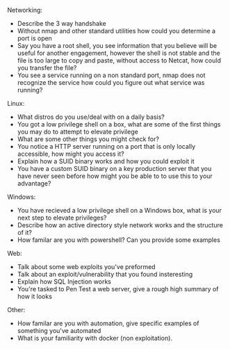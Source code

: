 Networking:
- Describe the 3 way handshake
- Without nmap and other standard utilities how could you determine a port is open
- Say you have a root shell, you see information that you believe will be useful for
  another engagement, however the shell is not stable and the file is too large to copy 
  and paste, without access to Netcat, how could you transfer the file?
- You see a service running on a non standard port, nmap does not recognize the service
  how could you figure out what service was running?

Linux:
- What distros do you use/deal with on a daily basis?
- You got a low privilege shell on a box, what are some of the first things you may do 
  to attempt to elevate privilege
- What are some other things you might check for?
- You notice a HTTP server running on a port that is only locally accessible, how might you
  access it? 
- Explain how a SUID binary works and how you could exploit it
- You have a custom SUID binary on a key production server that you have never seen before
  how might you be able to to use this to your advantage?

Windows:
- You have recieved a low privilege shell on a Windows box, what is your next step to
  elevate privileges?
- Describe how an active directory style network works and the structure of it?
- How familar are you with powershell? Can you provide some examples

Web:
- Talk about some web exploits you've preformed
- Talk about an exploit/vulnerability that you found insteresting
- Explain how SQL Injection works
- You're tasked to Pen Test a web server, give a rough high summary of how it looks

Other:
- How familar are you with automation, give specific examples of something you've automated
- What is your familiarity with docker (non exploitation).